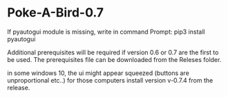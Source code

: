 # Poke-A-Bird-0.7
If pyautogui module is missing, write in command Prompt: pip3 install pyautogui

Additional prerequisites will be required if version 0.6 or 0.7 are the first to be used. The prerequisites file can be downloaded from the Releses folder.

in some windows 10, the ui might appear squeezed (buttons are unproportional etc..)
for those computers install version v-0.7.4 from the release. 
